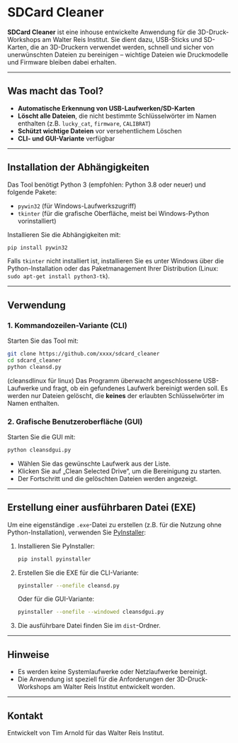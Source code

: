 # SDCard Cleaner

**SDCard Cleaner** ist eine inhouse entwickelte Anwendung für die 3D-Druck-Workshops am Walter Reis Institut. Sie dient dazu, USB-Sticks und SD-Karten, die an 3D-Druckern verwendet werden, schnell und sicher von unerwünschten Dateien zu bereinigen – wichtige Dateien wie Druckmodelle und Firmware bleiben dabei erhalten.

---

## Was macht das Tool?

- **Automatische Erkennung von USB-Laufwerken/SD-Karten**
- **Löscht alle Dateien**, die nicht bestimmte Schlüsselwörter im Namen enthalten (z.B. `lucky_cat`, `firmware`, `CALIBRAT`)
- **Schützt wichtige Dateien** vor versehentlichem Löschen
- **CLI- und GUI-Variante** verfügbar

---

## Installation der Abhängigkeiten

Das Tool benötigt Python 3 (empfohlen: Python 3.8 oder neuer) und folgende Pakete:

- `pywin32` (für Windows-Laufwerkszugriff)
- `tkinter` (für die grafische Oberfläche, meist bei Windows-Python vorinstalliert)

Installieren Sie die Abhängigkeiten mit:

```bash
pip install pywin32
```

Falls `tkinter` nicht installiert ist, installieren Sie es unter Windows über die Python-Installation oder das Paketmanagement Ihrer Distribution (Linux: `sudo apt-get install python3-tk`).

---

## Verwendung

### 1. Kommandozeilen-Variante (CLI)

Starten Sie das Tool mit:
```bash
git clone https://github.com/xxxx/sdcard_cleaner
cd sdcard_cleaner
python cleansd.py
```
(cleansdlinux für linux)
Das Programm überwacht angeschlossene USB-Laufwerke und fragt, ob ein gefundenes Laufwerk bereinigt werden soll. Es werden nur Dateien gelöscht, die **keines** der erlaubten Schlüsselwörter im Namen enthalten.

### 2. Grafische Benutzeroberfläche (GUI)

Starten Sie die GUI mit:

```bash
python cleansdgui.py
```

- Wählen Sie das gewünschte Laufwerk aus der Liste.
- Klicken Sie auf „Clean Selected Drive“, um die Bereinigung zu starten.
- Der Fortschritt und die gelöschten Dateien werden angezeigt.

---

## Erstellung einer ausführbaren Datei (EXE)

Um eine eigenständige `.exe`-Datei zu erstellen (z.B. für die Nutzung ohne Python-Installation), verwenden Sie [PyInstaller](https://pyinstaller.org/):

1. Installieren Sie PyInstaller:
   ```bash
   pip install pyinstaller
   ```
2. Erstellen Sie die EXE für die CLI-Variante:
   ```bash
   pyinstaller --onefile cleansd.py
   ```
   Oder für die GUI-Variante:
   ```bash
   pyinstaller --onefile --windowed cleansdgui.py
   ```
3. Die ausführbare Datei finden Sie im `dist`-Ordner.

---

## Hinweise

- Es werden keine Systemlaufwerke oder Netzlaufwerke bereinigt.
- Die Anwendung ist speziell für die Anforderungen der 3D-Druck-Workshops am Walter Reis Institut entwickelt worden.

---

## Kontakt

Entwickelt von Tim Arnold für das Walter Reis Institut.
